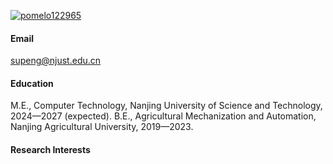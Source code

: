 
[![pomelo122965](https://img.shields.io/badge/pomelo122965-github-blue?logo=github)](https://github.com/Pomelo122965)

#### Email
supeng@njust.edu.cn

#### Education
M.E., Computer Technology, Nanjing University of Science and Technology, 2024—2027 (expected).
B.E., Agricultural Mechanization and Automation, Nanjing Agricultural University, 2019—2023.

#### Research Interests



